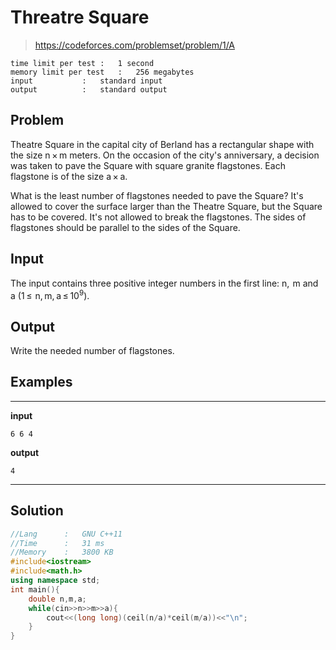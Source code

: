 # Threatre Square
> https://codeforces.com/problemset/problem/1/A

```
time limit per test	:	1 second
memory limit per test	:	256 megabytes
input			:	standard input
output			:	standard output
```

## Problem
Theatre Square in the capital city of Berland has a rectangular shape with the size n × m meters. On the occasion of the city's anniversary, a decision was taken to pave the Square with square granite flagstones. Each flagstone is of the size a × a.

What is the least number of flagstones needed to pave the Square? It's allowed to cover the surface larger than the Theatre Square, but the Square has to be covered. It's not allowed to break the flagstones. The sides of flagstones should be parallel to the sides of the Square.

## Input
The input contains three positive integer numbers in the first line: n,  m and a (1 ≤  n, m, a ≤ 10<sup>9</sup>).

## Output
Write the needed number of flagstones.

## Examples
---
**input**
```
6 6 4
```
**output**
```
4
```
---

## Solution
```c++
//Lang		:	GNU C++11
//Time		:	31 ms
//Memory	:	3800 KB
#include<iostream>
#include<math.h>
using namespace std;
int main(){
	double n,m,a;
	while(cin>>n>>m>>a){
		cout<<(long long)(ceil(n/a)*ceil(m/a))<<"\n";
	}
}
```
